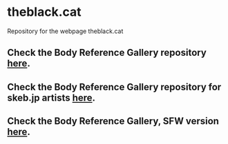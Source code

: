 # theblack.cat

Repository for the webpage theblack.cat  

## Check the Body Reference Gallery repository [here](https://github.com/theBlackCat-OC/reference-gallery).

## Check the Body Reference Gallery repository for skeb.jp artists [here](https://github.com/theBlackCat-OC/skeb-gallery).


## Check the Body Reference Gallery, SFW version [here](https://github.com/theBlackCat-OC/sfw-gallery).
